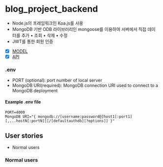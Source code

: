 # blog_project_backend

- Node.js의 프레임워크인 Koa.js를 사용
- MongoDB 기반 ODB 라이브러리인 mongoose를 이용하여 서버에서 직접 데이터를 추가 • 조회 • 삭제 • 수정
- JWT를 통한 회원 인증

- [x] [MODEL](./src/models/)
- [x] [API](./src/api/)

### .env

- PORT (optional): port number of local server
- MongoDB URI(required): MongoDB connection URI used to connect to a MongoDB deployment

#### Example .env file

```text
PORT=4000
MongoDB URI="{ mongodb://[username:password@]host1[:port1][,...hostN[:portN]][/[defaultauthdb][?options]] }"
```

## User stories

- Normal users

### Normal users
